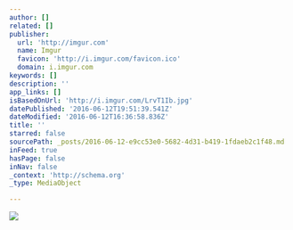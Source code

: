 ```yaml
---
author: []
related: []
publisher:
  url: 'http://imgur.com'
  name: Imgur
  favicon: 'http://i.imgur.com/favicon.ico'
  domain: i.imgur.com
keywords: []
description: ''
app_links: []
isBasedOnUrl: 'http://i.imgur.com/LrvT1Ib.jpg'
datePublished: '2016-06-12T19:51:39.541Z'
dateModified: '2016-06-12T16:36:58.836Z'
title: ''
starred: false
sourcePath: _posts/2016-06-12-e9cc53e0-5682-4d31-b419-1fdaeb2c1f48.md
inFeed: true
hasPage: false
inNav: false
_context: 'http://schema.org'
_type: MediaObject

---
```

<article style=""><img src="http://imgur.com/LrvT1Ib.jpg" /></article>